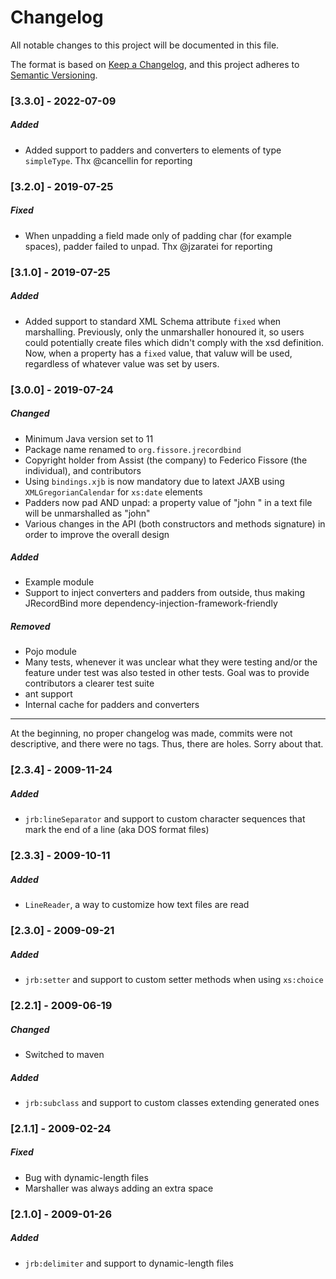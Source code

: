 # Changelog

All notable changes to this project will be documented in this file.

The format is based on [Keep a Changelog](https://keepachangelog.com/en/1.0.0/),
and this project adheres to [Semantic Versioning](https://semver.org/spec/v2.0.0.html).

### [3.3.0] - 2022-07-09

##### Added

- Added support to padders and converters to elements of type `simpleType`. Thx @cancellin for reporting

### [3.2.0] - 2019-07-25

##### Fixed

- When unpadding a field made only of padding char (for example spaces), padder failed to unpad. Thx @jzaratei for reporting

### [3.1.0] - 2019-07-25

##### Added

- Added support to standard XML Schema attribute `fixed` when marshalling. Previously, only the unmarshaller honoured it, so users could potentially create files which didn't
  comply with the xsd definition. Now, when a property has a `fixed` value, that valuw will be used, regardless of whatever value was set by users.

### [3.0.0] - 2019-07-24

##### Changed

- Minimum Java version set to 11
- Package name renamed to `org.fissore.jrecordbind`
- Copyright holder from Assist (the company) to Federico Fissore (the individual), and contributors
- Using `bindings.xjb` is now mandatory due to latext JAXB using `XMLGregorianCalendar` for `xs:date` elements
- Padders now pad AND unpad: a property value of "john   " in a text file will be unmarshalled as "john"
- Various changes in the API (both constructors and methods signature) in order to improve the overall design

##### Added

- Example module
- Support to inject converters and padders from outside, thus making JRecordBind more dependency-injection-framework-friendly

##### Removed

- Pojo module
- Many tests, whenever it was unclear what they were testing and/or the feature under test was also tested in other tests. Goal was to provide contributors a clearer test suite
- ant support
- Internal cache for padders and converters

- - -
At the beginning, no proper changelog was made, commits were not descriptive, and there were no tags. Thus, there are holes. Sorry about that.

### [2.3.4] - 2009-11-24

##### Added

- `jrb:lineSeparator` and support to custom character sequences that mark the end of a line (aka DOS format files)

### [2.3.3] - 2009-10-11

##### Added

- `LineReader`, a way to customize how text files are read

### [2.3.0] - 2009-09-21

##### Added

- `jrb:setter` and support to custom setter methods when using `xs:choice`

### [2.2.1] - 2009-06-19

##### Changed

- Switched to maven

##### Added

- `jrb:subclass` and support to custom classes extending generated ones

### [2.1.1] - 2009-02-24

##### Fixed

- Bug with dynamic-length files
- Marshaller was always adding an extra space

### [2.1.0] - 2009-01-26

##### Added

- `jrb:delimiter` and support to dynamic-length files
